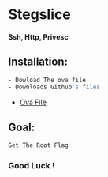 # Stegslice
#### Ssh, Http, Privesc
## Installation:
```sh
- Dowload The ova file 
- Downloads Github's files
```
* [Ova File](https://mega.nz/file/l0YSxDZL#FF-vPcU9fuvJapE7rVp39HJNWZMf8raOvoY-Ee0uMks)

## Goal:
```sh
Get The Root Flag
```

### Good Luck !
